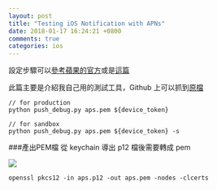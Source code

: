 ```yaml
---
layout: post
title: "Testing iOS Notification with APNs"
date: 2018-01-17 16:24:21 +0800
comments: true
categories: ios
---
```

設定步驟可以[參考蘋果的官方](https://developer.apple.com/library/content/documentation/NetworkingInternet/Conceptual/RemoteNotificationsPG/HandlingRemoteNotifications.html)或是[這篇](https://medium.com/@ankushaggarwal/generate-apns-certificate-for-ios-push-notifications-85e4a917d522)

此篇主要是介紹我自己用的測試工具，Github 上可以抓到[原檔](https://github.com/pubnub/pubnub-support/blob/master/kb/code/push_debug.py)

```
// for production
python push_debug.py aps.pem ${device_token}

// for sandbox
python push_debug.py aps.pem ${device_token} -s
```

###產出PEM檔
從 keychain 導出 p12 檔後需要轉成 pem 

![](https://files.readme.io/bMyAXe1tRjac9USLX1z0_34.jpg)

```
openssl pkcs12 -in aps.p12 -out aps.pem -nodes -clcerts
```